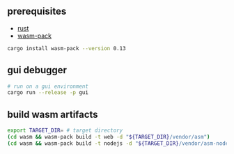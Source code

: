 ## prerequisites

- [rust](https://www.rust-lang.org/tools/install)
- [wasm-pack](https://rustwasm.github.io/wasm-pack/installer/)

```sh
cargo install wasm-pack --version 0.13
```

## gui debugger

```sh
# run on a gui environment
cargo run --release -p gui
```

## build wasm artifacts
```sh
export TARGET_DIR= # target directory
(cd wasm && wasm-pack build -t web -d "${TARGET_DIR}/vendor/asm")
(cd wasm && wasm-pack build -t nodejs -d "${TARGET_DIR}/vendor/asm-node")
```
